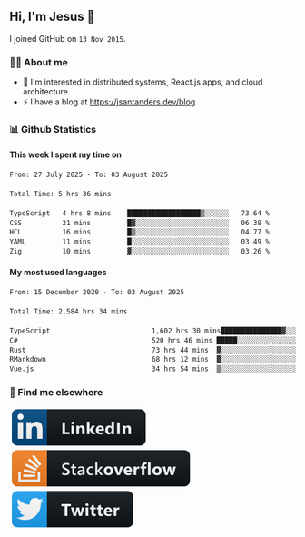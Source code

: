 ## Hi, I'm Jesus 👋

I joined GitHub on `13 Nov 2015`.

<!-- Talking about you -->

### 👨‍💻 About me

- 👦 I'm interested in distributed systems, React.js apps, and cloud architecture.
- ⚡️ I have a blog at <https://jsantanders.dev/blog>

### 📊 Github Statistics

#### This week I spent my time on

<!--START_SECTION:weekly-->

```txt
From: 27 July 2025 - To: 03 August 2025

Total Time: 5 hrs 36 mins

TypeScript   4 hrs 8 mins    ██████████████████▒░░░░░░   73.64 %
CSS          21 mins         █▓░░░░░░░░░░░░░░░░░░░░░░░   06.38 %
HCL          16 mins         █▒░░░░░░░░░░░░░░░░░░░░░░░   04.77 %
YAML         11 mins         █░░░░░░░░░░░░░░░░░░░░░░░░   03.49 %
Zig          10 mins         ▓░░░░░░░░░░░░░░░░░░░░░░░░   03.26 %
```

<!--END_SECTION:weekly-->

#### My most used languages

<!--START_SECTION:alltime-->

```txt
From: 15 December 2020 - To: 03 August 2025

Total Time: 2,584 hrs 34 mins

TypeScript                         1,602 hrs 30 mins███████████████▓░░░░░░░░░   62.00 %
C#                                 520 hrs 46 mins █████░░░░░░░░░░░░░░░░░░░░   20.15 %
Rust                               73 hrs 44 mins  ▓░░░░░░░░░░░░░░░░░░░░░░░░   02.85 %
RMarkdown                          68 hrs 12 mins  ▓░░░░░░░░░░░░░░░░░░░░░░░░   02.64 %
Vue.js                             34 hrs 54 mins  ▒░░░░░░░░░░░░░░░░░░░░░░░░   01.35 %
```

<!--END_SECTION:alltime-->

### 📢 Find me elsewhere

<p>
  <a target="_blank" href="https://linkedin.com/in/jsantanders">
    <img src="https://github.com/jsantanders/jsantanders/blob/master/img/linkedin.svg" alt="LinkedIn" style="vertical-align:top; margin:4px">
  </a>
  
  <a target="_blank" href="https://stackoverflow.com/users/7318331/jesus-santander">
    <img src="https://github.com/jsantanders/jsantanders/blob/master/img/stackoverflow.svg" alt="StackOverflow" style="vertical-align:top; margin:4px">
  </a>
  
  <a target="_blank" href="http://twitter.com/jsantanders">
    <img src="https://github.com/jsantanders/jsantanders/blob/master/img/twitter.svg" alt="Twitter" style="vertical-align:top; margin:4px">
  </a>
</p>
